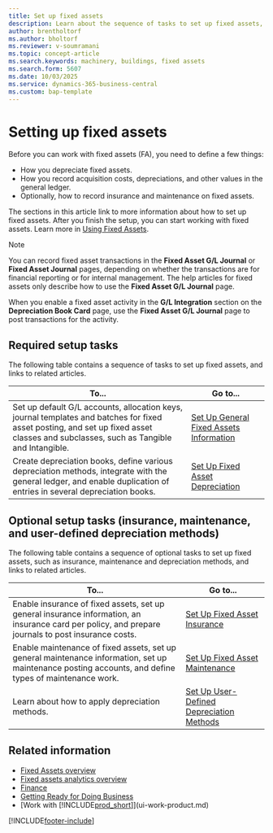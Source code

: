 ```yaml
---
title: Set up fixed assets
description: Learn about the sequence of tasks to set up fixed assets, such as machinery or buildings.
author: brentholtorf
ms.author: bholtorf
ms.reviewer: v-soumramani
ms.topic: concept-article
ms.search.keywords: machinery, buildings, fixed assets
ms.search.form: 5607
ms.date: 10/03/2025
ms.service: dynamics-365-business-central
ms.custom: bap-template
---
```


# Setting up fixed assets

Before you can work with fixed assets (FA), you need to define a few things:  

* How you depreciate fixed assets.  
* How you record acquisition costs, depreciations, and other values in the general ledger.  
* Optionally, how to record insurance and maintenance on fixed assets.

The sections in this article link to more information about how to set up fixed assets. After you finish the setup, you can start working with fixed assets. Learn more in [Using Fixed Assets](fa-manage.md).  

> [!NOTE]  
> You can record fixed asset transactions in the **Fixed Asset G/L Journal** or **Fixed Asset Journal** pages, depending on whether the transactions are for financial reporting or for internal management. The help articles for fixed assets only describe how to use the **Fixed Asset G/L Journal** page.  

When you enable a fixed asset activity in the **G/L Integration** section on the **Depreciation Book Card** page, use the **Fixed Asset G/L Journal** page to post transactions for the activity.

## Required setup tasks

The following table contains a sequence of tasks to set up fixed assets, and links to related articles.

| To... | Go to... |
|--|--|
| Set up default G/L accounts, allocation keys, journal templates and batches for fixed asset posting, and set up fixed asset classes and subclasses, such as Tangible and Intangible. | [Set Up General Fixed Assets Information](fa-how-setup-general.md) |
| Create depreciation books, define various depreciation methods, integrate with the general ledger, and enable duplication of entries in several depreciation books. | [Set Up Fixed Asset Depreciation](fa-how-setup-depreciation.md) |

## Optional setup tasks (insurance, maintenance, and user-defined depreciation methods)

The following table contains a sequence of optional tasks to set up fixed assets, such as insurance, maintenance and depreciation methods, and links to related articles.

| To... | Go to... |
|--|--|
| Enable insurance of fixed assets, set up general insurance information, an insurance card per policy, and prepare journals to post insurance costs. | [Set Up Fixed Asset Insurance](fa-how-setup-insurance.md) |
| Enable maintenance of fixed assets, set up general maintenance information, set up maintenance posting accounts, and define types of maintenance work. | [Set Up Fixed Asset Maintenance](fa-how-setup-maintenance.md) |
| Learn about how to apply depreciation methods. | [Set Up User-Defined Depreciation Methods](fa-how-setup-user-defined-depreciation-method.md) |

## Related information

- [Fixed Assets overview](fa-manage.md)  
- [Fixed assets analytics overview](fa-analytics-overview.md)  
- [Finance](finance.md)  
- [Getting Ready for Doing Business](ui-get-ready-business.md)  
- [Work with [!INCLUDE[prod_short](includes/prod_short.md)]](ui-work-product.md)

[!INCLUDE[footer-include](includes/footer-banner.md)]
